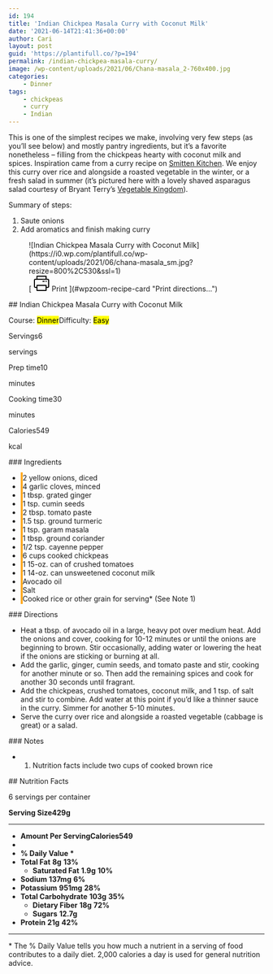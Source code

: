 ```yaml
---
id: 194
title: 'Indian Chickpea Masala Curry with Coconut Milk'
date: '2021-06-14T21:41:36+00:00'
author: Cari
layout: post
guid: 'https://plantifull.co/?p=194'
permalink: /indian-chickpea-masala-curry/
image: /wp-content/uploads/2021/06/Chana-masala_2-760x400.jpg
categories:
    - Dinner
tags:
    - chickpeas
    - curry
    - Indian
---
```


This is one of the simplest recipes we make, involving very few steps (as you’ll see below) and mostly pantry ingredients, but it’s a favorite nonetheless – filling from the chickpeas hearty with coconut milk and spices. Inspiration came from a curry recipe on [Smitten Kitchen](https://smittenkitchen.com/2019/10/chicken-curry/). We enjoy this curry over rice and alongside a roasted vegetable in the winter, or a fresh salad in summer (it’s pictured here with a lovely shaved asparagus salad courtesy of Bryant Terry’s [Vegetable Kingdom](https://www.bryant-terry.com/allbooks)).

Summary of steps:

1. Saute onions
2. Add aromatics and finish making curry

<div class="wp-block-wpzoom-recipe-card-block-recipe-card header-content-align-left block-alignment-left recipe-card-noimage is-style-newdesign" id="wpzoom-recipe-card"><div class="recipe-card-image"> <figure> ![Indian Chickpea Masala Curry with Coconut Milk](https://i0.wp.com/plantifull.co/wp-content/uploads/2021/06/chana-masala_sm.jpg?resize=800%2C530&ssl=1) <figcaption><div class="wpzoom-recipe-card-print-link"> [ <svg class="wpzoom-rcb-icon-print-link" height="32" viewbox="0 0 32 32" width="32" xmlns="http://www.w3.org/2000/svg"> <g data-name="Layer 55" id="Layer_55"> <path class="wpzoom-rcb-print-icon" d="M28,25H25a1,1,0,0,1,0-2h3a1,1,0,0,0,1-1V10a1,1,0,0,0-1-1H4a1,1,0,0,0-1,1V22a1,1,0,0,0,1,1H7a1,1,0,0,1,0,2H4a3,3,0,0,1-3-3V10A3,3,0,0,1,4,7H28a3,3,0,0,1,3,3V22A3,3,0,0,1,28,25Z"></path> <path class="wpzoom-rcb-print-icon" d="M25,31H7a1,1,0,0,1-1-1V20a1,1,0,0,1,1-1H25a1,1,0,0,1,1,1V30A1,1,0,0,1,25,31ZM8,29H24V21H8Z"></path> <path class="wpzoom-rcb-print-icon" d="M25,9a1,1,0,0,1-1-1V3H8V8A1,1,0,0,1,6,8V2A1,1,0,0,1,7,1H25a1,1,0,0,1,1,1V8A1,1,0,0,1,25,9Z"></path> <rect class="wpzoom-rcb-print-icon" height="2" width="2" x="24" y="11"></rect> <rect class="wpzoom-rcb-print-icon" height="2" width="4" x="18" y="11"></rect> </g> </svg> <span>Print</span> ](#wpzoom-recipe-card "Print directions...") </div> </figcaption> </figure> </div><div class="recipe-card-heading">## Indian Chickpea Masala Curry with Coconut Milk

<span class="recipe-card-course">Course: <mark>Dinner</mark></span><span class="recipe-card-difficulty">Difficulty: <mark>Easy</mark></span></div><div class="recipe-card-details"><div class="details-items"><div class="detail-item detail-item-0"><span class="detail-item-icon oldicon oldicon-food" style="color: #FFA921;"></span><span class="detail-item-label">Servings</span>6

<span class="detail-item-unit">servings</span></div><div class="detail-item detail-item-1"><span class="detail-item-icon oldicon oldicon-clock" style="color: #FFA921;"></span><span class="detail-item-label">Prep time</span>10

<span class="detail-item-unit">minutes</span></div><div class="detail-item detail-item-2"><span class="detail-item-icon foodicons foodicons-cooking-food-in-a-hot-casserole" style="color: #FFA921;"></span><span class="detail-item-label">Cooking time</span>30

<span class="detail-item-unit">minutes</span></div><div class="detail-item detail-item-3"><span class="detail-item-icon foodicons foodicons-fire-flames" style="color: #FFA921;"></span><span class="detail-item-label">Calories</span>549

<span class="detail-item-unit">kcal</span></div></div></div><div class="recipe-card-ingredients">### Ingredients

- <span class="tick-circle" style="border: 2px solid #FFA921;"></span><span class="wpzoom-rcb-ingredient-name">2 yellow onions, diced</span>
- <span class="tick-circle" style="border: 2px solid #FFA921;"></span><span class="wpzoom-rcb-ingredient-name">4 garlic cloves, minced</span>
- <span class="tick-circle" style="border: 2px solid #FFA921;"></span><span class="wpzoom-rcb-ingredient-name">1 tbsp. grated ginger</span>
- <span class="tick-circle" style="border: 2px solid #FFA921;"></span><span class="wpzoom-rcb-ingredient-name">1 tsp. cumin seeds</span>
- <span class="tick-circle" style="border: 2px solid #FFA921;"></span><span class="wpzoom-rcb-ingredient-name">2 tbsp. tomato paste</span>
- <span class="tick-circle" style="border: 2px solid #FFA921;"></span><span class="wpzoom-rcb-ingredient-name">1.5 tsp. ground turmeric</span>
- <span class="tick-circle" style="border: 2px solid #FFA921;"></span><span class="wpzoom-rcb-ingredient-name">1 tsp. garam masala</span>
- <span class="tick-circle" style="border: 2px solid #FFA921;"></span><span class="wpzoom-rcb-ingredient-name">1 tbsp. ground coriander</span>
- <span class="tick-circle" style="border: 2px solid #FFA921;"></span><span class="wpzoom-rcb-ingredient-name">1/2 tsp. cayenne pepper</span>
- <span class="tick-circle" style="border: 2px solid #FFA921;"></span><span class="wpzoom-rcb-ingredient-name">6 cups cooked chickpeas</span>
- <span class="tick-circle" style="border: 2px solid #FFA921;"></span><span class="wpzoom-rcb-ingredient-name">1 15-oz. can of crushed tomatoes</span>
- <span class="tick-circle" style="border: 2px solid #FFA921;"></span><span class="wpzoom-rcb-ingredient-name">1 14-oz. can unsweetened coconut milk</span>
- <span class="tick-circle" style="border: 2px solid #FFA921;"></span><span class="wpzoom-rcb-ingredient-name">Avocado oil</span>
- <span class="tick-circle" style="border: 2px solid #FFA921;"></span><span class="wpzoom-rcb-ingredient-name">Salt</span>
- <span class="tick-circle" style="border: 2px solid #FFA921;"></span><span class="wpzoom-rcb-ingredient-name">Cooked rice or other grain for serving\* (See Note 1)</span>

</div><div class="recipe-card-directions">### Directions

- Heat a tbsp. of avocado oil in a large, heavy pot over medium heat. Add the onions and cover, cooking for 10-12 minutes or until the onions are beginning to brown. Stir occasionally, adding water or lowering the heat if the onions are sticking or burning at all.
- Add the garlic, ginger, cumin seeds, and tomato paste and stir, cooking for another minute or so. Then add the remaining spices and cook for another 30 seconds until fragrant.
- Add the chickpeas, crushed tomatoes, coconut milk, and 1 tsp. of salt and stir to combine. Add water at this point if you’d like a thinner sauce in the curry. Simmer for another 5-10 minutes.
- Serve the curry over rice and alongside a roasted vegetable (cabbage is great) or a salad.

</div><div class="recipe-card-notes">### Notes

- 1. Nutrition facts include two cups of cooked brown rice

 </div><script type="application/ld+json">{"@context":"https:\/\/schema.org","@type":"Recipe","name":"Indian Chickpea Masala Curry with Coconut Milk","image":["https:\/\/plantifull.co\/wp-content\/uploads\/2021\/06\/chana-masala_sm.jpg","https:\/\/plantifull.co\/wp-content\/uploads\/2021\/06\/chana-masala_sm-500x500.jpg","https:\/\/plantifull.co\/wp-content\/uploads\/2021\/06\/chana-masala_sm-500x375.jpg","https:\/\/plantifull.co\/wp-content\/uploads\/2021\/06\/chana-masala_sm-480x270.jpg"],"description":"","keywords":["chickpeas","curry","Indian"],"author":{"@type":"Person","name":"Cari"},"datePublished":"2021-06-14T21:41:36+00:00","prepTime":"PT10M","cookTime":"PT30M","totalTime":"PT40M","recipeCategory":["Dinner"],"recipeCuisine":[],"recipeYield":["6","6 servings"],"nutrition":{"@type":"NutritionInformation","calories":"549 cal"},"recipeIngredient":["2 yellow onions, diced","4 garlic cloves, minced","1 tbsp. grated ginger","1 tsp. cumin seeds","2 tbsp. tomato paste","1.5 tsp. ground turmeric","1 tsp. garam masala","1 tbsp. ground coriander","1\/2 tsp. cayenne pepper","6 cups cooked chickpeas","1 15-oz. can of crushed tomatoes","1 14-oz. can unsweetened coconut milk","Avocado oil","Salt","Cooked rice or other grain for serving* (See Note 1)"],"recipeInstructions":[{"@type":"HowToStep","name":"Heat a tbsp. of avocado oil in a large, heavy pot over medium heat. Add the onions and cover, cooking for 10-12 minutes or until the onions are beginning to brown. Stir occasionally, adding water or lowering the heat if the onions are sticking or burning at all.","text":"Heat a tbsp. of avocado oil in a large, heavy pot over medium heat. Add the onions and cover, cooking for 10-12 minutes or until the onions are beginning to brown. Stir occasionally, adding water or lowering the heat if the onions are sticking or burning at all.","url":"https:\/\/plantifull.co\/indian-chickpea-masala-curry\/#wpzoom-rcb-direction-step-0","image":""},{"@type":"HowToStep","name":"Add the garlic, ginger, cumin seeds, and tomato paste and stir, cooking for another minute or so. Then add the remaining spices and cook for another 30 seconds until fragrant.","text":"Add the garlic, ginger, cumin seeds, and tomato paste and stir, cooking for another minute or so. Then add the remaining spices and cook for another 30 seconds until fragrant.","url":"https:\/\/plantifull.co\/indian-chickpea-masala-curry\/#wpzoom-rcb-direction-step-263","image":""},{"@type":"HowToStep","name":"Add the chickpeas, crushed tomatoes, coconut milk, and 1 tsp. of salt and stir to combine. Add water at this point if you'd like a thinner sauce in the curry. Simmer for another 5-10 minutes.","text":"Add the chickpeas, crushed tomatoes, coconut milk, and 1 tsp. of salt and stir to combine. Add water at this point if you'd like a thinner sauce in the curry. Simmer for another 5-10 minutes.","url":"https:\/\/plantifull.co\/indian-chickpea-masala-curry\/#wpzoom-rcb-direction-step-439","image":""},{"@type":"HowToStep","name":"Serve the curry over rice and alongside a roasted vegetable (cabbage is great) or a salad.","text":"Serve the curry over rice and alongside a roasted vegetable (cabbage is great) or a salad.","url":"https:\/\/plantifull.co\/indian-chickpea-masala-curry\/#wpzoom-rcb-direction-step-631","image":""}]}</script></div><div class="layout-orientation-vertical" id="wpzoom-recipe-nutrition"><div class="wp-block-wpzoom-recipe-card-block-nutrition ">## Nutrition Facts

<span class="nutrition-facts-serving">6 servings per container</span>

**Serving Size429g**

- - - - - -

- **Amount Per ServingCalories549**
- 
- **% Daily Value \***
- **Total Fat** **8g** **<span class="nutrition-facts-percent">13</span>%**
    - **Saturated Fat** **1.9g** **<span class="nutrition-facts-percent">10</span>%**
- **Sodium** **137mg** **<span class="nutrition-facts-percent">6</span>%**
- **Potassium** **951mg** **<span class="nutrition-facts-percent">28</span>%**
- **Total Carbohydrate** **103g** **<span class="nutrition-facts-percent">35</span>%**
    - **Dietary Fiber** **18g** **<span class="nutrition-facts-percent">72</span>%**
    - **Sugars** **12.7g**
- **Protein** **21g** **<span class="nutrition-facts-percent">42</span>%**

- - - - - -


\* The % Daily Value tells you how much a nutrient in a serving of food contributes to a daily diet. 2,000 calories a day is used for general nutrition advice.

</div></div>
